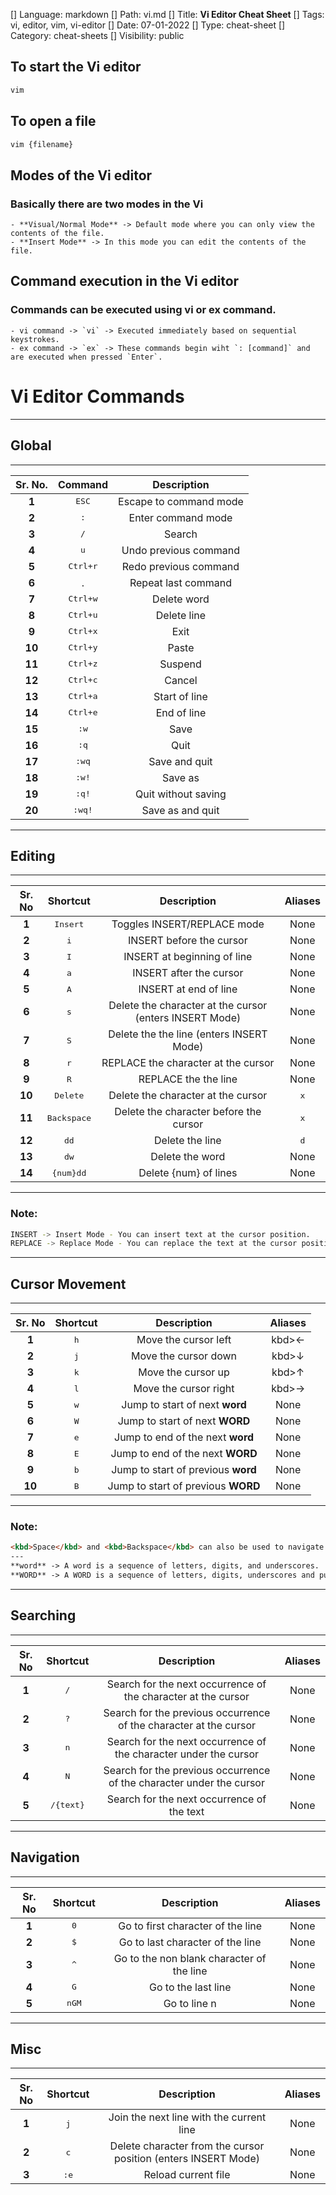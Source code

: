 [] Language: markdown
[] Path: vi.md
[] Title: **Vi Editor Cheat Sheet**
[] Tags: vi, editor, vim, vi-editor
[] Date: 07-01-2022
[] Type: cheat-sheet
[] Category: cheat-sheets
[] Visibility: public 

## To start the **Vi editor**
```bash
vim
```

## To open a file
```bash
vim {filename}
```

## Modes of the **Vi editor**
### Basically there are two modes in the **Vi**
    - **Visual/Normal Mode** -> Default mode where you can only view the contents of the file.
    - **Insert Mode** -> In this mode you can edit the contents of the file.

## Command execution in the **Vi editor**
### Commands can be executed using vi or ex command.
    - vi command -> `vi` -> Executed immediately based on sequential keystrokes.
    - ex command -> `ex` -> These commands begin wiht `: [command]` and are executed when pressed `Enter`.

# Vi Editor Commands
---
## Global
---
| **Sr. No.** | **Command** | **Description** |
| :---------: | :---------: | :-------------: |
| **1** | <kbd>ESC</kbd> | Escape to command mode |
| **2** | <kbd>:</kbd> | Enter command mode |
| **3** | <kbd>/</kbd> | Search |
| **4** | <kbd>u</kbd> | Undo previous command |
| **5** | <kbd>Ctrl+r</kbd> | Redo previous command |
| **6** | <lbd>.</kbd> | Repeat last command |
| **7** | <kbd>Ctrl+w</kbd> | Delete word |
| **8** | <kbd>Ctrl+u</kbd> | Delete line |
| **9** | <kbd>Ctrl+x</kbd> | Exit |
| **10** | <kbd>Ctrl+y</kbd> | Paste |
| **11** | <kbd>Ctrl+z</kbd> | Suspend |
| **12** | <kbd>Ctrl+c</kbd> | Cancel |
| **13** | <kbd>Ctrl+a</kbd> | Start of line |
| **14** | <kbd>Ctrl+e</kbd> | End of line |
| **15** | <kbd>:w</kbd> | Save |
| **16** | <kbd>:q</kbd> | Quit |
| **17** | <kbd>:wq</kbd> | Save and quit |
| **18** | <kbd>:w!</kbd> | Save as |
| **19** | <kbd>:q!</kbd> | Quit without saving |
| **20** | <kbd>:wq!</kbd> | Save as and quit |
---

## Editing
---
| **Sr. No** | **Shortcut** | **Description** | **Aliases** |
| :--------: | :-------: | :-------------------------: | :-------: |
| **1** | <kbd>Insert</kbd> | Toggles INSERT/REPLACE mode | None |
| **2** | <kbd>i</kbd> |  INSERT before the cursor | None |
| **3** | <kbd>I</kbd> | INSERT at beginning of line | None |
| **4** | <kbd>a</kbd> | INSERT after the cursor | None |
| **5** | <kbd>A</kbd> | INSERT at end of line | None |
| **6** | <kbd>s</kbd> | Delete the character at the cursor (enters INSERT Mode) | None |
| **7** | <kbd>S</kbd> | Delete the the line (enters INSERT Mode) | None |
| **8** | <kbd>r</kbd> | REPLACE the character at the cursor | None |
| **9** | <kbd>R</kbd> | REPLACE the the line | None |
| **10** | <kbd>Delete</kbd> | Delete the character at the cursor | <kbd>x</kbd> |
| **11** | <kbd>Backspace</kbd> | Delete the character before the cursor | <kbd>x</kbd> |
| **12** | <kbd>dd</kbd> | Delete the line | <kbd>d</kbd> |
| **13** | <kbd>dw</kbd> | Delete the word | None |
| **14** | <kbd>{num}dd</kbd> | Delete {num} of lines | None |
---

### Note:
```bash
INSERT -> Insert Mode - You can insert text at the cursor position.
REPLACE -> Replace Mode - You can replace the text at the cursor position.
```
---
## Cursor Movement
---
| **Sr. No** | **Shortcut** | **Description** | **Aliases** |
| :--------: | :-------: | :-------------------------: | :-------: |
| **1** | <kbd>h</kbd> | Move the cursor left | kbd>&leftarrow;</kbd> |
| **2** | <kbd>j</kbd> | Move the cursor down | kbd>&downarrow;</kbd> |
| **3** | <kbd>k</kbd> | Move the cursor up | kbd>&uparrow;</kbd> |
| **4** | <kbd>l</kbd> | Move the cursor right | kbd>&rightarrow;</kbd> |
| **5** | <kbd>w</kbd> | Jump to start of next **word** | None |
| **6** | <kbd>W</kbd> | Jump to start of next **WORD** | None |
| **7** | <kbd>e</kbd> | Jump to end of the next **word** | None |
| **8** | <kbd>E</kbd> | Jump to end of the next **WORD** | None |
| **9** | <kbd>b</kbd> | Jump to start of previous **word** | None |
| **10** | <kbd>B</kbd> | Jump to start of previous **WORD** | None |
---

### Note:
```md
<kbd>Space</kbd> and <kbd>Backspace</kbd> can also be used to navigate left and right in command mode.
---
**word** -> A word is a sequence of letters, digits, and underscores.
**WORD** -> A WORD is a sequence of letters, digits, underscores and punctuation.
```
---

## Searching
---
| **Sr. No** | **Shortcut** | **Description** | **Aliases** |
| :--------: | :-------: | :-------------------------: | :-------: |
| **1** | <kbd>/</kbd> | Search for the next occurrence of the character at the cursor | None |
| **2** | <kbd>?</kbd> | Search for the previous occurrence of the character at the cursor | None |
| **3** | <kbd>n</kbd> | Search for the next occurrence of the character under the cursor | None |
| **4** | <kbd>N</kbd> | Search for the previous occurrence of the character under the cursor | None |
| **5** | <kbd>/{text}</kbd> | Search for the next occurrence of the text | None |
---

## Navigation
---
| **Sr. No** | **Shortcut** | **Description** | **Aliases** |
| :--------: | :-------: | :-------------------------: | :-------: |
| **1** | <kbd>0</kbd> | Go to first character of the line | None |
| **2** | <kbd>$</kbd> | Go to last character of the line | None |
| **3** | <kbd>^</kbd> | Go to the non blank character of the line | None |
| **4** | <kbd>G</kbd> | Go to the last line | None |
| **5** | <kbd>n</kbd><kbd>GM</kbd> | Go to line n | None |
---

## Misc
---
| **Sr. No** | **Shortcut** | **Description** | **Aliases** |
| :--------: | :-------: | :-------------------------: | :-------: |
| **1** | <kbd>j</kbd> | Join the next line with the current line | None |
| **2** | <kbd>c</kbd> | Delete character from the cursor position (enters INSERT Mode) | None |
| **3** | <kbd>:e</kbd> | Reload current file | None |
